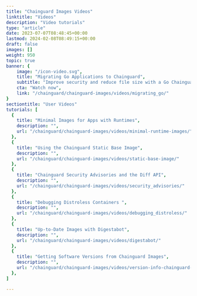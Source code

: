 ```yaml
---
title: "Chainguard Images Videos"
linktitle: "Videos"
description: "Video tutorials"
type: "article"
date: 2023-07-07T08:48:45+00:00
lastmod: 2024-02-08T08:49:15+00:00
draft: false
images: []
weight: 950
topic: true
banner: {
    image: "/icon-video.svg",
    title: "Migrating Go Applications to Chainguard",
    subtitle: "Improve security and reduce file size with a Go Chainguard Image",
    cta: "Watch now",
    link: "/chainguard/chainguard-images/videos/migrating_go/"
}
sectiontitle: "User Videos"
tutorials: [
  {
    title: "Minimal Images for Apps with Runtimes",
    description: "",
    url: "/chainguard/chainguard-images/videos/minimal-runtime-images/"
  },
  {
    title: "Using the Chainguard Static Base Image",
    description: "",
    url: "/chainguard/chainguard-images/videos/static-base-image/"
  },
  {
    title: "Chainguard Security Advisories and the Diff API",
    description: "",
    url: "/chainguard/chainguard-images/videos/security_advisories/"
  },
  {
    title: "Debugging Distroless Containers ",
    description: "",
    url: "/chainguard/chainguard-images/videos/debugging_distroless/"
  },
  {
    title: "Up-to-Date Images with Digestabot",
    description: "",
    url: "/chainguard/chainguard-images/videos/digestabot/"
  },
  {
    title: "Getting Software Versions from Chainguard Images",
    description: "",
    url: "/chainguard/chainguard-images/videos/version-info-chainguard-images/"
  },
]

---
```

